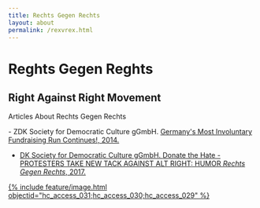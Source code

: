 ```yaml
---
title: Rechts Gegen Rechts
layout: about
permalink: /rexvrex.html
---
```


# Reghts Gegen Reghts
## Right Against Right Movement

<p class="lead">Articles About Rechts Gegen Rechts</p>
- ZDK Society for Democratic Culture gGmbH. <a href="https://rechtsgegenrechts.de/?fbclid=IwZXh0bgNhZW0CMTAAAR3xPJ1v3tC_1ZCwJghEwpSM_w40b8zLKkatc06cICjwrK5h11Ev5ulyNWY_aem_OCv-4pLCy-2_-Ry56Fjn8Q"> Germany's Most Involuntary Fundraising Run Continues!, 2014.

- DK Society for Democratic Culture gGmbH. <a href="https://rechtsgegenrechts.de/donate-the-hate/"> Donate the Hate - PROTESTERS TAKE NEW TACK AGAINST ALT RIGHT: HUMOR *Rechts Gegen Rechts*, 2017.



{% include feature/image.html objectid="hc_access_031;hc_access_030;hc_access_029" %}
